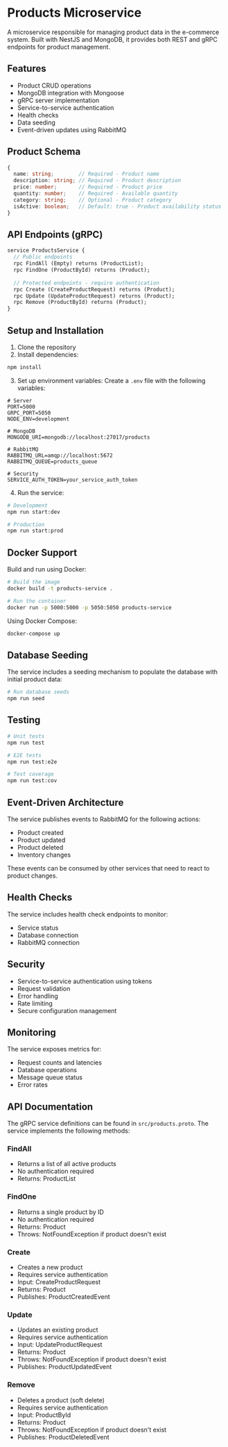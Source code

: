

# Products Microservice

A microservice responsible for managing product data in the e-commerce system. Built with NestJS and MongoDB, it provides both REST and gRPC endpoints for product management.

## Features

- Product CRUD operations
- MongoDB integration with Mongoose
- gRPC server implementation
- Service-to-service authentication
- Health checks
- Data seeding
- Event-driven updates using RabbitMQ

## Product Schema

```typescript
{
  name: string;        // Required - Product name
  description: string; // Required - Product description
  price: number;       // Required - Product price
  quantity: number;    // Required - Available quantity
  category: string;    // Optional - Product category
  isActive: boolean;   // Default: true - Product availability status
}
```

## API Endpoints (gRPC)

```protobuf
service ProductsService {
  // Public endpoints
  rpc FindAll (Empty) returns (ProductList);
  rpc FindOne (ProductById) returns (Product);
  
  // Protected endpoints - require authentication
  rpc Create (CreateProductRequest) returns (Product);
  rpc Update (UpdateProductRequest) returns (Product);
  rpc Remove (ProductById) returns (Product);
}
```

## Setup and Installation

1. Clone the repository
2. Install dependencies:
```bash
npm install
```

3. Set up environment variables:
Create a `.env` file with the following variables:
```env
# Server
PORT=5000
GRPC_PORT=5050
NODE_ENV=development

# MongoDB
MONGODB_URI=mongodb://localhost:27017/products

# RabbitMQ
RABBITMQ_URL=amqp://localhost:5672
RABBITMQ_QUEUE=products_queue

# Security
SERVICE_AUTH_TOKEN=your_service_auth_token
```

4. Run the service:
```bash
# Development
npm run start:dev

# Production
npm run start:prod
```

## Docker Support

Build and run using Docker:

```bash
# Build the image
docker build -t products-service .

# Run the container
docker run -p 5000:5000 -p 5050:5050 products-service
```

Using Docker Compose:

```bash
docker-compose up
```

## Database Seeding

The service includes a seeding mechanism to populate the database with initial product data:

```bash
# Run database seeds
npm run seed
```

## Testing

```bash
# Unit tests
npm run test

# E2E tests
npm run test:e2e

# Test coverage
npm run test:cov
```

## Event-Driven Architecture

The service publishes events to RabbitMQ for the following actions:
- Product created
- Product updated
- Product deleted
- Inventory changes

These events can be consumed by other services that need to react to product changes.

## Health Checks

The service includes health check endpoints to monitor:
- Service status
- Database connection
- RabbitMQ connection

## Security

- Service-to-service authentication using tokens
- Request validation
- Error handling
- Rate limiting
- Secure configuration management

## Monitoring

The service exposes metrics for:
- Request counts and latencies
- Database operations
- Message queue status
- Error rates

## API Documentation

The gRPC service definitions can be found in `src/products.proto`. The service implements the following methods:

### FindAll
- Returns a list of all active products
- No authentication required
- Returns: ProductList

### FindOne
- Returns a single product by ID
- No authentication required
- Returns: Product
- Throws: NotFoundException if product doesn't exist

### Create
- Creates a new product
- Requires service authentication
- Input: CreateProductRequest
- Returns: Product
- Publishes: ProductCreatedEvent

### Update
- Updates an existing product
- Requires service authentication
- Input: UpdateProductRequest
- Returns: Product
- Throws: NotFoundException if product doesn't exist
- Publishes: ProductUpdatedEvent

### Remove
- Deletes a product (soft delete)
- Requires service authentication
- Input: ProductById
- Returns: Product
- Throws: NotFoundException if product doesn't exist
- Publishes: ProductDeletedEvent
